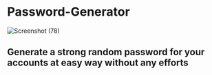 # Password-Generator
![Screenshot (78)](https://github.com/user-attachments/assets/7c0ad97a-2230-47af-9b2f-1311d419aa28)


## Generate a strong random password for your accounts at easy way without any efforts
